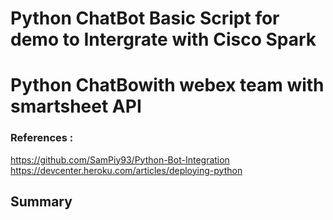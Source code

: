 # Python ChatBot Basic Script for demo to Intergrate with Cisco Spark

# Python ChatBowith webex team with smartsheet API

### References : 
https://github.com/SamPiy93/Python-Bot-Integration
https://devcenter.heroku.com/articles/deploying-python


## Summary
